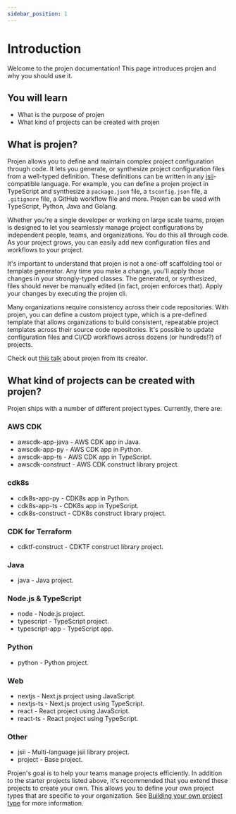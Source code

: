 ```yaml
---
sidebar_position: 1
---
```


# Introduction

Welcome to the projen documentation! This page introduces projen and why you should use it.

## You will learn

- What is the purpose of projen
- What kind of projects can be created with projen

## What is projen?

Projen allows you to define and maintain complex project configuration through code. It lets you generate, or synthesize
project configuration files from a well-typed definition. These definitions can be written in any
[jsii](https://github.com/aws/jsii)-compatible language. For example, you can define a projen project in TypeScript
and synthesize a `package.json` file, a `tsconfig.json` file, a `.gitignore` file, a GitHub workflow file and more.
Projen can be used with TypeScript, Python, Java and Golang.

Whether you're a single developer or working on large scale teams, projen is designed to let you seamlessly
manage project configurations by independent people, teams, and organizations. You do this all through code. As your
project grows, you can easily add new configuration files and workflows to your project.

It's important to understand that projen is not a one-off scaffolding tool or template generator. Any time you make
a change, you'll apply those changes in your strongly-typed classes. The generated, or synthesized, files should never
be manually edited (in fact, projen enforces that). Apply your changes by executing the projen cli.

Many organizations require consistency across their code repositories. With projen, you can define a
custom project type, which is a pre-defined template that allows organizations to build consistent,
repeatable project templates across their source code repositories. It's possible to update configuration files and
CI/CD workflows across dozens (or hundreds!?) of projects.

Check out [this talk](https://youtu.be/SOWMPzXtTCw) about projen from its creator.

## What kind of projects can be created with projen?

Projen ships with a number of different project types. Currently, there are:

### AWS CDK

- awscdk-app-java - AWS CDK app in Java.
- awscdk-app-py - AWS CDK app in Python.
- awscdk-app-ts - AWS CDK app in TypeScript.
- awscdk-construct - AWS CDK construct library project.

### cdk8s

- cdk8s-app-py - CDK8s app in Python.
- cdk8s-app-ts - CDK8s app in TypeScript.
- cdk8s-construct - CDK8s construct library project.

### CDK for Terraform

- cdktf-construct - CDKTF construct library project.

### Java

- java - Java project.

### Node.js & TypeScript

- node - Node.js project.
- typescript - TypeScript project.
- typescript-app - TypeScript app.

### Python

- python - Python project.

### Web

- nextjs - Next.js project using JavaScript.
- nextjs-ts - Next.js project using TypeScript.
- react - React project using JavaScript.
- react-ts - React project using TypeScript.

### Other

- jsii - Multi-language jsii library project.
- project - Base project.

Projen's goal is to help your teams manage projects efficiently. In addition to the starter projects listed above,
it's recommended that you extend these projects to create your own. This allows you to define your own project types
that are specific to your organization.
See [Building your own project type](/docs/concepts/projects/building-your-own) for more information.
